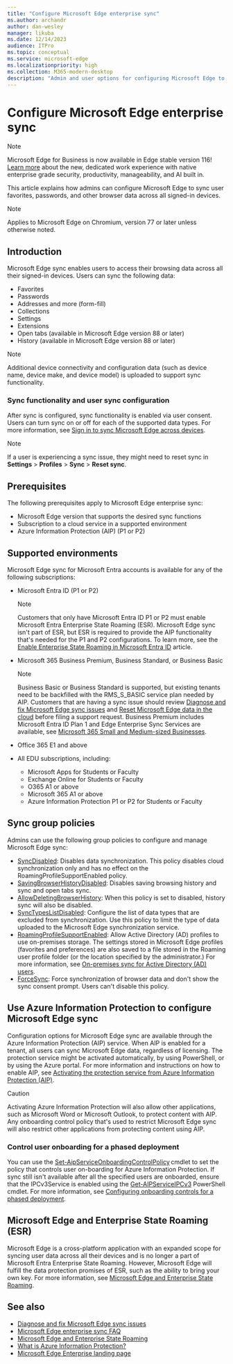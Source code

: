```yaml
---
title: "Configure Microsoft Edge enterprise sync"
ms.author: archandr
author: dan-wesley
manager: likuba
ms.date: 12/14/2023
audience: ITPro
ms.topic: conceptual
ms.service: microsoft-edge
ms.localizationpriority: high
ms.collection: M365-modern-desktop
description: "Admin and user options for configuring Microsoft Edge to sync favorites, passwords, and other browser data."
---
```


# Configure Microsoft Edge enterprise sync

> [!NOTE]
> Microsoft Edge for Business is now available in Edge stable version 116! [Learn more](https://techcommunity.microsoft.com/t5/microsoft-edge-insider/microsoft-edge-for-business-faq/ba-p/3891837) about the new, dedicated work experience with native enterprise grade security, productivity, manageability, and AI built in.

This article explains how admins can configure Microsoft Edge to sync user favorites, passwords, and other browser data across all signed-in devices.

> [!NOTE]
> Applies to Microsoft Edge on Chromium, version 77 or later unless otherwise noted.

## Introduction

Microsoft Edge sync enables users to access their browsing data across all their signed-in devices. Users can sync the following data:

- Favorites
- Passwords
- Addresses and more (form-fill)
- Collections
- Settings
- Extensions
- Open tabs (available in Microsoft Edge version 88 or later)
- History (available in Microsoft Edge version 88 or later)

> [!NOTE]
> Additional device connectivity and configuration data (such as device name, device make,  and device model) is uploaded to support sync functionality.

### Sync functionality and user sync configuration

After sync is configured, sync functionality is enabled via user consent. Users can turn sync on or off for each of the supported data types. For more information, see [Sign in to sync Microsoft Edge across devices](https://support.microsoft.com/microsoft-edge/sign-in-to-sync-microsoft-edge-across-devices-e6ffa79b-ed52-aa32-47e2-5d5597fe4674).

> [!NOTE]
> If a user is experiencing a sync issue, they might need to reset sync in **Settings** > **Profiles** > **Sync** > **Reset sync**.

## Prerequisites

The following prerequisites apply to Microsoft Edge enterprise sync:

- Microsoft Edge version that supports the desired sync functions
- Subscription to a cloud service in a supported environment
- Azure Information Protection (AIP) (P1 or P2)

## Supported environments

Microsoft Edge sync for Microsoft Entra accounts is available for any of the following subscriptions:

- Microsoft Entra ID (P1 or P2)
  
  > [!NOTE]
  > Customers that only have Microsoft Entra ID P1 or P2 must enable Microsoft Entra Enterprise State Roaming (ESR). Microsoft Edge sync isn't part of ESR, but ESR is required to provide the AIP functionality that's needed for the P1 and P2 configurations. To learn more, see the [Enable Enterprise State Roaming in Microsoft Entra ID](/azure/active-directory/devices/enterprise-state-roaming-enable) article.

- Microsoft 365 Business Premium, Business Standard, or Business Basic

  > [!NOTE]
  > Business Basic or Business Standard is supported, but existing tenants need to be backfilled with the RMS_S_BASIC service plan needed by AIP. Customers that are having a sync issue should review [Diagnose and fix Microsoft Edge sync issues](/deployedge/microsoft-edge-troubleshoot-enterprise-sync) and [Reset Microsoft Edge data in the cloud](/deployedge/edge-learnmore-reset-data-in-cloud) before filing a support request. Business Premium includes Microsoft Entra ID  Plan 1 and Edge Enterprise Sync Services are available, see [Microsoft 365 Small and Medium-sized Businesses](https://aka.ms/M365BusinessPlans).

- Office 365 E1 and above
- All EDU subscriptions, including:
  - Microsoft Apps for Students or Faculty
  - Exchange Online for Students or Faculty
  - O365 A1 or above
  - Microsoft 365 A1 or above
  - Azure Information Protection P1 or P2 for Students or Faculty

## Sync group policies

Admins can use the following group policies to configure and manage Microsoft Edge sync:

- [SyncDisabled](./microsoft-edge-policies.md#syncdisabled): Disables data synchronization.  This policy disables cloud synchronization only and has no effect on the RoamingProfileSupportEnabled policy.
- [SavingBrowserHistoryDisabled](./microsoft-edge-policies.md#savingbrowserhistorydisabled): Disables saving browsing history and sync and open tabs sync.
- [AllowDeletingBrowserHistory](./microsoft-edge-policies.md#allowdeletingbrowserhistory): When this policy is set to disabled, history sync will also be disabled.
- [SyncTypesListDisabled](./microsoft-edge-policies.md#synctypeslistdisabled): Configure the list of data types that are excluded from synchronization. Use this policy to limit the type of data uploaded to the Microsoft Edge synchronization service.
- [RoamingProfileSupportEnabled](./microsoft-edge-policies.md#roamingprofilesupportenabled): Allow Active Directory (AD) profiles to use on-premises storage. The settings stored in Microsoft Edge profiles (favorites and preferences) are also saved to a file stored in the Roaming user profile folder (or the location specified by the administrator.) For more information, see [On-premises sync for Active Directory (AD) users](./microsoft-edge-on-premises-sync.md).
- [ForceSync](/deployedge/microsoft-edge-policies#forcesync): Force synchronization of browser data and don't show the sync consent prompt. Users can't disable this policy.

## Use Azure Information Protection to configure Microsoft Edge sync

Configuration options for Microsoft Edge sync are available through the Azure Information Protection (AIP) service. When AIP is enabled for a tenant, all users can sync Microsoft Edge data, regardless of licensing. The protection service might be activated automatically, by using PowerShell, or by using the Azure portal. For more information and instructions on how to enable AIP, see [Activating the protection service from Azure Information Protection (AIP)](/azure/information-protection/activate-office365).

> [!CAUTION]
> Activating Azure Information Protection will also allow other applications, such as Microsoft Word or Microsoft Outlook, to protect content with AIP. Any onboarding control policy that's used to restrict Microsoft Edge sync will also restrict other applications from protecting content using AIP.

### Control user onboarding for a phased deployment

You can use the [Set-AipServiceOnboardingControlPolicy](/powershell/module/aipservice/set-aipserviceonboardingcontrolpolicy?preserve-view=true&view=azureipps) cmdlet to set the policy that controls user on-boarding for Azure Information Protection. If sync still isn't available after all the specified users are onboarded, ensure that the IPCv3Service is enabled using the [Get-AIPServiceIPCv3](/powershell/module/aipservice/get-aipserviceipcv3?preserve-view=true&view=azureipps) PowerShell cmdlet. For more information, see [Configuring onboarding controls for a phased deployment](/azure/information-protection/activate-service#configuring-onboarding-controls-for-a-phased-deployment).

## Microsoft Edge and Enterprise State Roaming (ESR)

Microsoft Edge is a cross-platform application with an expanded scope for syncing user data across all their devices and is no longer a part of Microsoft Entra Enterprise State Roaming. However, Microsoft Edge will fulfill the data protection promises of ESR, such as the ability to bring your own key. For more information, see [Microsoft Edge and Enterprise State Roaming](microsoft-edge-enterprise-state-roaming.md).

## See also

- [Diagnose and fix Microsoft Edge sync issues](microsoft-edge-troubleshoot-enterprise-sync.md)
- [Microsoft Edge enterprise sync FAQ](microsoft-edge-enterprise-sync-faq.md)
- [Microsoft Edge and Enterprise State Roaming](microsoft-edge-enterprise-state-roaming.md)
- [What is Azure Information Protection?](/azure/information-protection/what-is-information-protection)
- [Microsoft Edge Enterprise landing page](https://aka.ms/EdgeEnterprise)
